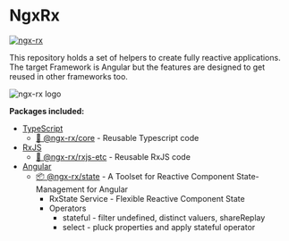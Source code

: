 # NgxRx

[![ngx-rx](https://circleci.com/gh/BioPhoton/ngx-rx.svg?style=shield)](https://circleci.com/gh/BioPhoton/ngx-rx)

This repository holds a set of helpers to create fully reactive applications.
The target Framework is Angular but the features are designed to get reused in other frameworks too.

![ngx-rx logo](https://raw.githubusercontent.com/BioPhoton/ngx-rx/master/images/ngx-rx_logo.png)

**Packages included:**

- [TypeScript](https://www.typescriptlang.org/)
  - [💾 @ngx-rx/core](https://github.com/BioPhoton/ngx-rx/tree/master/libs/core/Readme.md) - Reusable Typescript code
- [RxJS](https://rxjs.dev)
  - [💾 @ngx-rx/rxjs-etc](https://github.com/BioPhoton/ngx-rx/tree/master/libs/rxjs-etc/Readme.md) - Reusable RxJS code
- [Angular](https://angular.io)
  - [📦 @ngx-rx/state](https://github.com/BioPhoton/ngx-rx/tree/master/libs/state/Readme.md) - A Toolset for Reactive Component State-Management for Angular
    - RxState Service - Flexible Reactive Component State
    - Operators
      - stateful - filter undefined, distinct valuers, shareReplay
      - select - pluck properties and apply stateful operator
